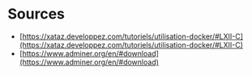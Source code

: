 Sources
======

  * [https://xataz.developpez.com/tutoriels/utilisation-docker/#LXII-C](https://xataz.developpez.com/tutoriels/utilisation-docker/#LXII-C)
  * [https://www.adminer.org/en/#download](https://www.adminer.org/en/#download)